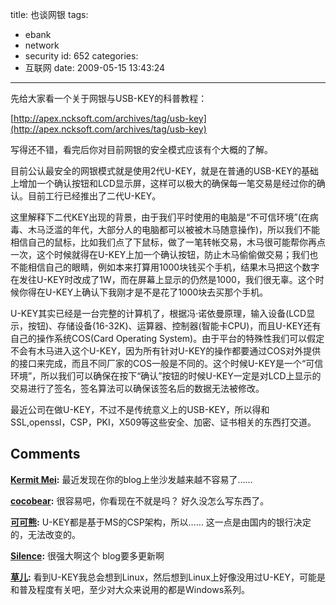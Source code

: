 title: 也谈网银
tags:
  - ebank
  - network
  - security
id: 652
categories:
  - 互联网
date: 2009-05-15 13:43:24
---

先给大家看一个关于网银与USB-KEY的科普教程：

[http://apex.ncksoft.com/archives/tag/usb-key](http://apex.ncksoft.com/archives/tag/usb-key)

写得还不错，看完后你对目前网银的安全模式应该有个大概的了解。

目前公认最安全的网银模式就是使用2代U-KEY，就是在普通的USB-KEY的基础上增加一个确认按钮和LCD显示屏，这样可以极大的确保每一笔交易是经过你的确认。目前工行已经推出了二代U-KEY。

这里解释下二代KEY出现的背景，由于我们平时使用的电脑是“不可信环境”(在病毒、木马泛滥的年代，大部分人的电脑都可以被被木马随意操作)，所以我们不能相信自己的鼠标，比如我们点了下鼠标，做了一笔转帐交易，木马很可能帮你再点一次，这个时候就得在U-KEY上加一个确认按钮，防止木马偷偷做交易；我们也不能相信自己的眼睛，例如本来打算用1000块钱买个手机，结果木马把这个数字在发往U-KEY时改成了1W，而在屏幕上显示的仍然是1000，我们很无辜。这个时候你得在U-KEY上确认下我刚才是不是花了1000块去买那个手机。

U-KEY其实已经是一台完整的计算机了，根据冯·诺依曼原理，输入设备(LCD显示，按钮)、存储设备(16-32K)、运算器、控制器(智能卡CPU)，而且U-KEY还有自己的操作系统COS(Card Operating System)。由于平台的特殊性我们可以假定不会有木马进入这个U-KEY，因为所有针对U-KEY的操作都要通过COS对外提供的接口来完成，而且不同厂家的COS一般是不同的。这个时候U-KEY是一个“可信环境”，所以我们可以确保在按下“确认”按钮的时候U-KEY一定是对LCD上显示的交易进行了签名，签名算法可以确保该签名后的数据无法被修改。

最近公司在做U-KEY，不过不是传统意义上的USB-KEY，所以得和SSL,openssl，CSP，PKI，X509等这些安全、加密、证书相关的东西打交道。
## Comments

**[Kermit Mei](#5917 "2009-05-15 14:40:07"):** 最近发现在你的blog上坐沙发越来越不容易了……

**[cocobear](#5918 "2009-05-15 15:25:20"):** 很容易吧，你看现在不就是吗？ 好久没怎么写东西了。

**[可可熊](#5929 "2009-05-18 17:48:21"):** U-KEY都是基于MS的CSP架构，所以…… 这一点是由国内的银行决定的，无法改变的。

**[Silence](#5921 "2009-05-15 21:04:29"):** 很强大啊这个 blog要多更新啊

**[草儿](#5924 "2009-05-16 00:34:00"):** 看到U-KEY我总会想到Linux，然后想到Linux上好像没用过U-KEY，可能是和普及程度有关吧，至少对大众来说用的都是Windows系列。

